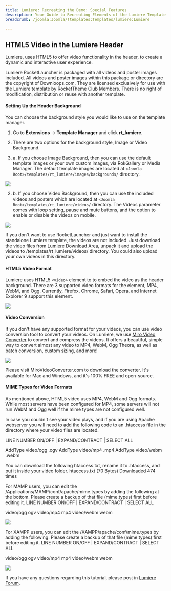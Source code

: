 ```yaml
---
title: Lumiere: Recreating the Demo: Special Features
description: Your Guide to Recreating Elements of the Lumiere Template for Joomla
breadcrumb: /joomla:Joomla/!templates:Templates/lumiere:Lumiere

---
```


HTML5 Video in the Lumiere Header
-----
Lumiere, uses HTML5 to offer video functionality in the header, to create a dynamic and interactive user experience. 

Lumiere RocketLauncher is packaged with all videos and poster images included. All videos and poster images within this package or directory are the copyright of Downloops.com. They are licensed exclusively for use with the Lumiere template by RocketTheme Club Members. There is no right of modification, distribution or reuse with another template. 


#### Setting Up the Header Background

You can choose the background style you would like to use on the template manager.

1. Go to **Extensions** → **Template Manager** and click **rt_lumiere**.

2. There are two options for the background style, Image or Video Background. 

2. a. If you choose Image Background, then you can use the default template images or your own custom images, via RokGallery or Media Manager. The default template images are located at `<Joomla Root>/templates/rt_lumiere/images/backgrounds/` directory.

![][demo]

2. b. If you choose Video Background, then you can use the included videos and posters which are located at `<Joomla Root>/templates/rt_lumiere/videos/` directory. The Videos parameter comes with loop setting, pause and mute buttons, and the option to enable or disable the videos on mobile.

![][demo2]

If you don't want to use RocketLauncher and just want to install the standalone Lumiere template, the videos are not included. Just download the video files from [Lumiere Download Area][lumiere], unpack it and upload the videos to <Joomla Root>/templates/rt_lumiere/videos/ directory. You could also upload your own videos in this directory.


#### HTML5 Video Format

Lumiere uses HTML5 `<video>` element to to embed the video as the header background. There are 3 supported video formats for the element, MP4, WebM, and Ogg. Currently, Firefox, Chrome, Safari, Opera, and Internet Explorer 9 support this element.

![][demo3]


#### Video Conversion

If you don't have any supported format for your videos, you can use video conversion tool to convert your videos. On Lumiere, we use [Miro Video Converter][miro] to convert and compress the videos. It offers a beautiful, simple way to convert almost any video to MP4, WebM, Ogg Theora, as well as batch conversion, custom sizing, and more!

![][demo4]

Please visit MiroVideoConverter.com to download the converter. It's available for Mac and Windows, and it's 100% FREE and open-source.


#### MIME Types for Video Formats

As mentioned above, HTML5 video uses MP4, WebM and Ogg formats. While most servers have been configured for MP4, some servers will not run WebM and Ogg well if the mime types are not configured well.

In case you couldn't see your video plays, and if you are using Apache webserver you will need to add the following code to an .htaccess file in the directory where your video files are located. 

LINE NUMBER ON/OFF | EXPAND/CONTRACT | SELECT ALL
 
AddType video/ogg .ogv
AddType video/mp4 .mp4
AddType video/webm .webm


You can download the following htaccess.txt, rename it to .htaccess, and put it inside your video folder.
 htaccess.txt
(70 Bytes) Downloaded 474 times


For MAMP users, you can edit the /Applications/MAMP/conf/apache/mime.types by adding the following at the bottom. Please create a backup of that file (mime.types) first before editing it.
LINE NUMBER ON/OFF | EXPAND/CONTRACT | SELECT ALL
 
video/ogg                   ogv
video/mp4                   mp4
video/webm                  webm

![][demo5]

For XAMPP users, you can edit the /XAMPP/apache/conf/mime.types by adding the following. Please create a backup of that file (mime.types) first before editing it.
LINE NUMBER ON/OFF | EXPAND/CONTRACT | SELECT ALL
 
video/ogg                   ogv
video/mp4                   mp4
video/webm                  webm

![][demo6]

If you have any questions regarding this tutorial, please post in [Lumiere Forum][forum].

[demo]: assets/video_1.jpg
[demo2]: assets/video_2.jpg
[demo3]: assets/video_3.jpg
[demo4]: assets/video_4.jpg
[demo5]: assets/video_5.jpg
[demo6]: assets/video_6.jpg
[lumiere]: http://www.rockettheme.com/joomla-downloads/club/3333-lumiere
[miro]: http://www.mirovideoconverter.com/
[forum]: http://www.rockettheme.com/forum/index.php?f=703&rb_v=viewforum